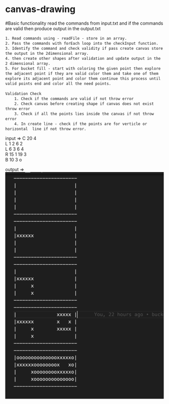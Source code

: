 # canvas-drawing
 #Basic functionality read the commands from input.txt and if the commands are valid then produce output in the output.txt
    
    1. Read commands using - readFile - store in an array.
    2. Pass the commands with forEach loop into the checkInput function.
    3. Identify the command and check validity if pass create canvas store the output in the 2dimensional array.
    4. then create other shapes after validation and update output in the 2 dimensional array.
    5. For bucket fill - start with coloring the given point then explore the adjacent point if they are valid color them and take one of them explore its adjacent point and color them continue this process until valid points end and color all the need points.

    Validation Check
        1. Check if the commands are valid if not throw error
        2. Check canvas before creating shape if canvas does not exist throw error
        3. Check if all the points lies inside the canvas if not throw error
        4. In create line - check if the points are for verticle or horizontal  line if not throw error.

input =>
        C 20 4 <br/>
        L 1 2 6 2<br/>
        L 6 3 6 4<br/>
        R 15 1 19 3<br/>
        B 10 3 o<br/>


output =>
<img src="./src/data/output.png" alt="output"/>
